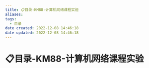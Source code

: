 ```yaml
---
title: 📋目录-KM88-计算机网络课程实验
aliases:
tags:
  - 目录
date created: 2022-12-08 14:46:18
date updated: 2022-12-08 14:46:18
---
```


# 📋目录-KM88-计算机网络课程实验

